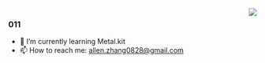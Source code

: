 <img align="right" src="https://github-readme-stats.vercel.app/api?username=Allen0828&show_icons=true&icon_color=CE1D2D&text_color=718096&bg_color=ffffff&hide_title=true" />

### 011

- 🌱 I’m currently learning Metal.kit
- 📫 How to reach me: allen.zhang0828@gmail.com
